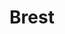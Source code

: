 ---
title: Brest
date: 
draft: false

# descripcion
description : Círculos plata con nácar grande

materials: Plata 925

color: Plateado

dimensions: 1,2cm

code: 01-04-0135

type: "Aros"

categories: []

price: $2.100,00

# Images
# first image will be shown in the product page
images:
  # - image: "images/path_to_image"
  # La ubicacion de las imagenes es imagenes/Aros/Aros.Piedras/01-04-0135-brest
  - image: "./images/aros/piedras/01-04-0135-circulos-plata-con-nacar-grande_a.jpeg"
  - image: "./images/aros/piedras/01-04-0135-circulos-plata-con-nacar-grande_b.jpeg"
---